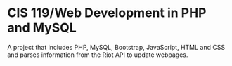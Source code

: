 # CIS 119/Web Development in PHP and MySQL
A project that includes PHP, MySQL, Bootstrap, JavaScript, HTML and CSS and parses information from the Riot API to update webpages.

